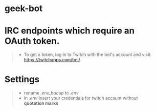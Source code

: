 # geek-bot

# **IRC endpoints which require an OAuth token.**
 >*   To get a token, log in to Twitch with the bot's account and visit: https://twitchapps.com/tmi/

# **Settings**
> * rename *.env_bacup* to *.env* 
> * in *.env* insert your credentials for twitch account without **quotation marks**